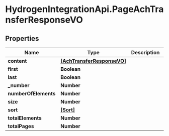 # HydrogenIntegrationApi.PageAchTransferResponseVO

## Properties
Name | Type | Description | Notes
------------ | ------------- | ------------- | -------------
**content** | [**[AchTransferResponseVO]**](AchTransferResponseVO.md) |  | [optional] 
**first** | **Boolean** |  | [optional] 
**last** | **Boolean** |  | [optional] 
**_number** | **Number** |  | [optional] 
**numberOfElements** | **Number** |  | [optional] 
**size** | **Number** |  | [optional] 
**sort** | [**[Sort]**](Sort.md) |  | [optional] 
**totalElements** | **Number** |  | [optional] 
**totalPages** | **Number** |  | [optional] 


